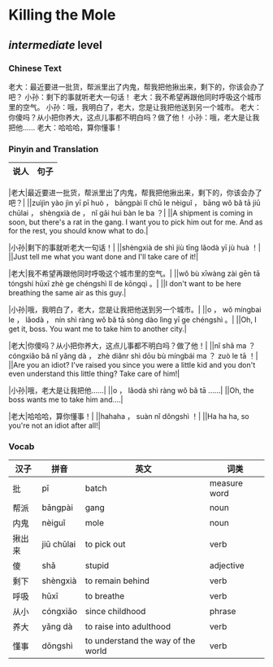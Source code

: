 # Killing the Mole
## *intermediate* level

### Chinese Text
老大：最近要进一批货，帮派里出了内鬼，帮我把他揪出来，剩下的，你该会办了吧？
小孙：剩下的事就听老大一句话！
老大：我不希望再跟他同时呼吸这个城市里的空气。
小孙：哦，我明白了，老大，您是让我把他送到另一个城市。
老大：你傻吗？从小把你养大，这点儿事都不明白吗？做了他！
小孙：哦，老大是让我把他......
老大：哈哈哈，算你懂事！

### Pinyin and Translation
|说人|句子|
|----|----|

|老大|最近要进一批货，帮派里出了内鬼，帮我把他揪出来，剩下的，你该会办了吧？|
||zuìjìn yào jìn yī pī huò ， bāngpài lǐ chū le nèiguǐ ， bāng wǒ bǎ tā jiū chūlai ， shèngxià de ， nǐ gāi huì bàn le ba ？|
||A shipment is coming in soon, but there's a rat in the gang. I want you to pick him out for me. And as for the rest, you should know what to do.|

|小孙|剩下的事就听老大一句话！|
||shèngxià de shì jiù tīng lǎodà yī jù huà ！|
||Just tell me what you want done and I'll take care of it!|

|老大|我不希望再跟他同时呼吸这个城市里的空气。|
||wǒ bù xīwàng zài gēn tā tóngshí hūxī zhè ge chéngshì lǐ de kōngqì 。|
||I don't want to be here breathing the same air as this guy.|

|小孙|哦，我明白了，老大，您是让我把他送到另一个城市。|
||o ， wǒ míngbai le ， lǎodà ， nín shì ràng wǒ bǎ tā sòng dào lìng yī ge chéngshì 。|
||Oh, I get it, boss. You want me to take him to another city.|

|老大|你傻吗？从小把你养大，这点儿事都不明白吗？做了他！|
||nǐ shǎ ma ？ cóngxiǎo bǎ nǐ yǎng dà ， zhè diǎnr shì dōu bù míngbái ma ？ zuò le tā ！|
||Are you an idiot? I've raised you since you were a little kid and you don't even understand this little thing? Take care of him!|

|小孙|哦，老大是让我把他......|
||o ， lǎodà shì ràng wǒ bǎ tā ......|
||Oh, the boss wants me to take him and....|

|老大|哈哈哈，算你懂事！|
||hahaha ， suàn nǐ dǒngshì ！|
||Ha ha ha, so you're not an idiot after all!|
### Vocab
|汉子|拼音|英文|词类|
|----|----|----|----|
|批|pī|batch|measure word|
|帮派|bāngpài|gang|noun|
|内鬼|nèiguǐ|mole|noun|
|揪出来|jiū chūlai|to pick out|verb|
|傻|shǎ|stupid|adjective|
|剩下|shèngxià|to remain behind|verb|
|呼吸|hūxī|to breathe|verb|
|从小|cóngxiǎo|since childhood|phrase|
|养大|yǎng dà|to raise into adulthood|verb|
|懂事|dǒngshì|to understand the way of the world|verb|